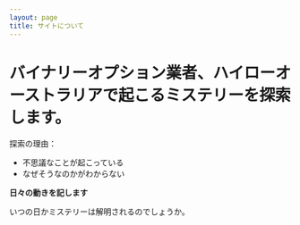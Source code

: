 ```yaml
---
layout: page
title: サイトについて
---
```


# バイナリーオプション業者、ハイローオーストラリアで起こるミステリーを探索します。

探索の理由：
- 不思議なことが起こっている
- なぜそうなのかがわからない

**日々の動きを記します**

いつの日かミステリーは解明されるのでしょうか。
